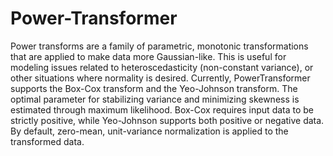 # Power-Transformer
Power transforms are a family of parametric, monotonic transformations that are applied to make data more Gaussian-like. This is useful for modeling issues related to heteroscedasticity (non-constant variance), or other situations where normality is desired. Currently, PowerTransformer supports the Box-Cox transform and the Yeo-Johnson transform. The optimal parameter for stabilizing variance and minimizing skewness is estimated through maximum likelihood. Box-Cox requires input data to be strictly positive, while Yeo-Johnson supports both positive or negative data. By default, zero-mean, unit-variance normalization is applied to the transformed data.
